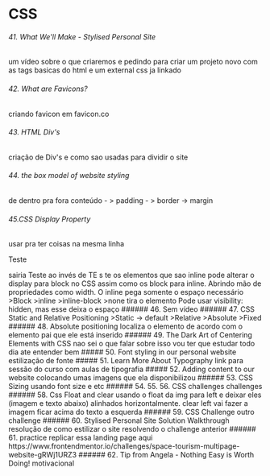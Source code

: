 # CSS
###### 41. What We'll Make - Stylised Personal Site
um vídeo sobre o que criaremos e pedindo para criar um projeto novo com as tags basicas do html e um external css ja linkado
###### 42. What are Favicons?
criando favicon em favicon.co
###### 43. HTML Div's
criação de Div's e como sao usadas para dividir o site
###### 44. the box model of website styling
de dentro pra fora
conteúdo - > padding - > border -> margin
###### 45.CSS Display Property
usar <span></span> pra ter coisas na mesma linha
<p>Te<span>s</span>te</p>
sairia Teste ao invés de TE
                         s
                         te
os elementos que sao inline pode alterar o display para block no CSS assim como os block para inline. Abrindo mão de propriedades como width. O inline pega somente o espaço necessário
>Block
>inline
>inline-block
>none tira o elemento  Pode usar visibility: hidden, mas esse deixa o espaço
###### 46. Sem vídeo
###### 47. CSS Static and Relative Positioning
>Static -> default
>Relative
>Absolute
>Fixed
###### 48. Absolute positioning
localiza o elemento de acordo com o elemento pai que ele está inserido
###### 49. The Dark Art of Centering Elements with CSS
nao sei o que falar sobre isso vou ter que estudar todo dia ate entender bem
##### 50. Font styling in our personal website
estilização de fonte
##### 51. Learn More About Typography
link para sessão do curso com aulas de tipografia
##### 52. Adding content to our website
colocando umas imagens que ela disponibilizou
###### 53. CSS Sizing
usando font size e etc
###### 54. 55. 56. CSS challenges
challenges
###### 58. Css Float and clear
usando o float da img para left e deixar eles (imagem e texto abaixo) alinhados horizontalmente.
clear left vai fazer a imagem ficar acima do texto a esquerda
###### 59. CSS Challenge
outro challenge
###### 60. Stylised Personal Site Solution Walkthrough
resolução de como estilizar o site resolvendo o challenge anterior
###### 61. practice
replicar essa landing page aqui
https://www.frontendmentor.io/challenges/space-tourism-multipage-website-gRWj1URZ3
###### 62. Tip from Angela - Nothing Easy is Worth Doing!
motivacional
